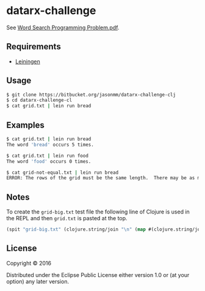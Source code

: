 # datarx-challenge

See [Word Search Programming Problem.pdf](https://bitbucket.org/jasonmm/datarx-challenge-clj/raw/91c8697b900ca3c3c61fa65cb9fd09192d07a634/Word%20Search%20Programming%20Problem.pdf).

## Requirements

* [Leiningen](http://leiningen.org/)

## Usage

```bash
$ git clone https://bitbucket.org/jasonmm/datarx-challenge-clj
$ cd datarx-challenge-cl
$ cat grid.txt | lein run bread
```

## Examples

```bash
$ cat grid.txt | lein run bread
The word 'bread' occurs 5 times.

$ cat grid.txt | lein run food
The word 'food' occurs 0 times.

$ cat grid-not-equal.txt | lein run bread
ERROR: The rows of the grid must be the same length.  There may be as many rows as you wish, but each row must have the same number of characters.
```

## Notes

To create the `grid-big.txt` test file the following line of Clojure is used
in the REPL and then `grid.txt` is pasted at the top.

```clojure
(spit "grid-big.txt" (clojure.string/join "\n" (map #(clojure.string/join "" %) (partition 500 (for [i (range 100000)] (nth alphabet (rand-int 26)))))))
```

## License

Copyright © 2016

Distributed under the Eclipse Public License either version 1.0 or (at
your option) any later version.
